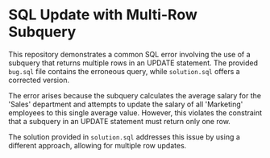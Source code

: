 # SQL Update with Multi-Row Subquery
This repository demonstrates a common SQL error involving the use of a subquery that returns multiple rows in an UPDATE statement.  The provided `bug.sql` file contains the erroneous query, while `solution.sql` offers a corrected version.

The error arises because the subquery calculates the average salary for the 'Sales' department and attempts to update the salary of all 'Marketing' employees to this single average value. However, this violates the constraint that a subquery in an UPDATE statement must return only one row. 

The solution provided in `solution.sql` addresses this issue by using a different approach, allowing for multiple row updates.
